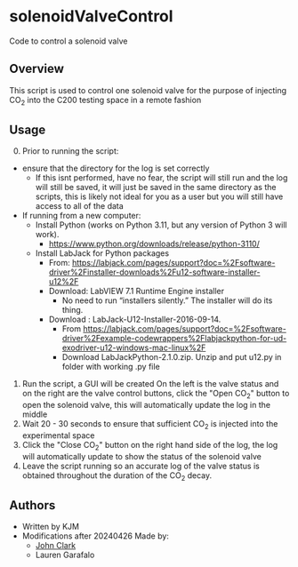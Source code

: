 # solenoidValveControl
Code to control a solenoid valve 
## Overview
This script is used to control one solenoid valve for the purpose of injecting 
CO<sub>2</sub> into the C200 testing space in a remote fashion

## Usage
0. Prior to running the script: 
- ensure that the directory for the log is set correctly
    - If this isnt performed, have no fear, the script will still run and the log 
    will still be saved, it will just be saved in the same directory as the 
    scripts, this is likely not ideal for you as a user but you will still have 
    access to all of the data
- If running from a new computer:
    - Install Python (works on Python 3.11, but any version of Python 3 will work). 
        - https://www.python.org/downloads/release/python-3110/
    - Install LabJack for Python packages
        - From: https://labjack.com/pages/support?doc=%2Fsoftware-driver%2Finstaller-downloads%2Fu12-software-installer-u12%2F
        - Download: LabVIEW 7.1 Runtime Engine installer
            - No need to run “installers silently.” The installer will do its thing.
        - Download : LabJack-U12-Installer-2016-09-14.
            - From https://labjack.com/pages/support?doc=%2Fsoftware-driver%2Fexample-codewrappers%2Flabjackpython-for-ud-exodriver-u12-windows-mac-linux%2F
            - Download LabJackPython-2.1.0.zip. Unzip and put u12.py in folder with working .py file

1. Run the script, a GUI will be created On the left is the valve status and on 
the right are the valve control buttons, click the "Open CO<sub>2</sub>" button 
to open the solenoid valve, this will automatically update the log in the middle
2. Wait 20 - 30 seconds to ensure that sufficient CO<sub>2</sub> is injected into
the experimental space
3. Click the "Close CO<sub>2</sub>" button on the right hand side of the log, 
the log will automatically update to show the status of the solenoid valve
4. Leave the script running so an accurate log of the valve status is obtained
throughout the duration of the CO<sub>2</sub> decay.

## Authors
- Written by KJM
- Modifications after 20240426 Made by:
    - [John Clark](https://github.com/jclark6)
    - Lauren Garafalo 